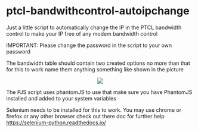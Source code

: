 # ptcl-bandwithcontrol-autoipchange

Just a little script to automatically change the IP in the PTCL bandwidth control to make your IP free of any modem bandwidth control

IMPORTANT: Please change the password in the script to your own password

The bandwidth table should contain two created options no more than that for this to work name them anything something like shown in the picture

<p align="center"><img src="https://github.com/zarar7576/ptcl-bandwithcontrol-autoipchange/blob/master/pics/bandwidth_conrol_screen.png" /></p>

The PJS script uses phantomJS to use that make sure you have PhantomJS installed and added to your system variables

Selenium needs to be installed for this to work. You may use chrome or firefox or any other browser check out there doc for further help https://selenium-python.readthedocs.io/
